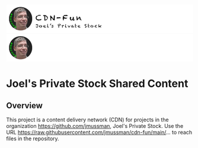 [//]: # (README.md)
[//]: # (Copyright © 2024 Joel A Mussman. All rights reserved.)
[//]: #

![Banner Light](https://raw.githubusercontent.com/jmussman/cdn-fun/main/banners/banner-cdn-fun-light.png#gh-light-mode-only)
![banner Dark](https://raw.githubusercontent.com/jmussman/cdn-fun/main/banners/banner-cdn-fun-dark.png#gh-dark-mode-only)

# Joel's Private Stock Shared Content

## Overview

This project is a content delivery network (CDN) for projects in the organization https://github.com/jmussman, Joel's Private Stock.
Use the URL https://raw.githubusercontent.com/jmussman/cdn-fun/main/... to reach files in the repository.